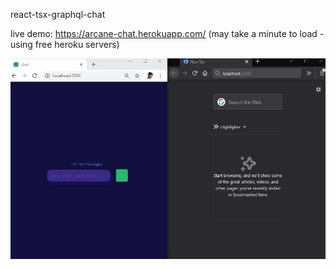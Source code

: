 react-tsx-graphql-chat

live demo: https://arcane-chat.herokuapp.com/
(may take a minute to load - using free heroku servers)

![demonstration](react-tsx-chat.gif)
